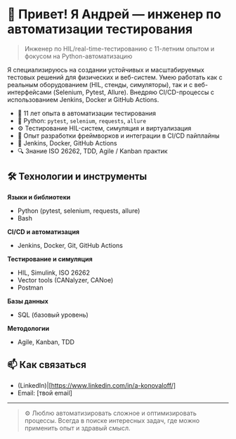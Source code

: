 # 👋 Привет! Я Андрей — инженер по автоматизации тестирования

> Инженер по HIL/real-time-тестированию с 11-летним опытом и фокусом на Python-автоматизацию

Я специализируюсь на создании устойчивых и масштабируемых тестовых решений для физических и веб-систем. Умею работать как с реальным оборудованием (HIL, стенды, симуляторы), так и с веб-интерфейсами (Selenium, Pytest, Allure). Внедряю CI/CD-процессы с использованием Jenkins, Docker и GitHub Actions.

- 🧪 11 лет опыта в автоматизации тестирования
- 🐍 Python: `pytest`, `selenium`, `requests`, `allure`
- ⚙️ Тестирование HIL-систем, симуляция и виртуализация
- 🚀 Опыт разработки фреймворков и интеграции в CI/CD пайплайны
- 🔄 Jenkins, Docker, GitHub Actions
- 🔍 Знание ISO 26262, TDD, Agile / Kanban практик

## 🛠️ Технологии и инструменты

**Языки и библиотеки**
- Python (pytest, selenium, requests, allure)
- Bash

**CI/CD и автоматизация**
- Jenkins, Docker, Git, GitHub Actions

**Тестирование и симуляция**
- HIL, Simulink, ISO 26262
- Vector tools (CANalyzer, CANoe)
- Postman

**Базы данных**
- SQL (базовый уровень)

**Методологии**
- Agile, Kanban, TDD

## 📫 Как связаться

- (LinkedIn)|[https://www.linkedin.com/in/a-konovaloff/]
- Email: [твой email]

---

> ⚙️ Люблю автоматизировать сложное и оптимизировать процессы. Всегда в поиске интересных задач, где можно применить опыт и здравый смысл.
